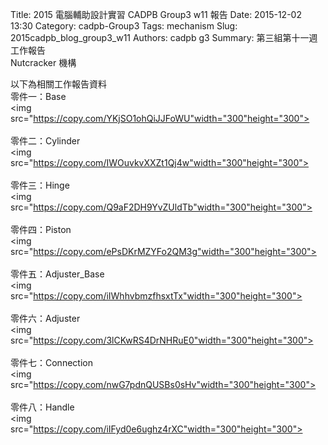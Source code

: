 Title: 2015 電腦輔助設計實習 CADPB Group3 w11 報告
Date: 2015-12-02 13:30
Category: cadpb-Group3
Tags: mechanism
Slug: 2015cadpb_blog_group3_w11
Authors: cadpb g3
Summary: 第三組第十一週工作報告<br />Nutcracker 機構

以下為相關工作報告資料
<br>
零件一：Base
<br>
<img
src="https://copy.com/YKjSO1ohQiJJFoWU"width="300"height="300">
<br>
<br>
零件二：Cylinder
<br>
<img
src="https://copy.com/IWOuvkvXXZt1Qj4w"width="300"height="300">
<br>
<br>
零件三：Hinge
<br>
<img
src="https://copy.com/Q9aF2DH9YvZUldTb"width="300"height="300">
<br>
<br>
零件四：Piston
<br>
<img
src="https://copy.com/ePsDKrMZYFo2QM3g"width="300"height="300">
<br>
<br>
零件五：Adjuster_Base
<br>
<img
src="https://copy.com/iIWhhvbmzfhsxtTx"width="300"height="300">
<br>
<br>
零件六：Adjuster
<br>
<img
src="https://copy.com/3lCKwRS4DrNHRuE0"width="300"height="300">
<br>
<br>
零件七：Connection
<br>
<img
src="https://copy.com/nwG7pdnQUSBs0sHv"width="300"height="300">
<br>
<br>
零件八：Handle
<br>
<img
src="https://copy.com/iIFyd0e6ughz4rXC"width="300"height="300">
<br>
<br>

